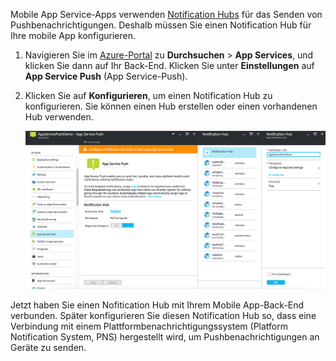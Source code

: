 Mobile App Service-Apps verwenden [Notification Hubs] für das Senden von Pushbenachrichtigungen. Deshalb müssen Sie einen Notification Hub für Ihre mobile App konfigurieren.

1. Navigieren Sie im [Azure-Portal] zu **Durchsuchen** > **App Services**, und klicken Sie dann auf Ihr Back-End. Klicken Sie unter **Einstellungen** auf **App Service Push** (App Service-Push).
2. Klicken Sie auf **Konfigurieren**, um einen Notification Hub zu konfigurieren. Sie können einen Hub erstellen oder einen vorhandenen Hub verwenden.
   
    ![](./media/app-service-mobile-create-notification-hub/configure-hub-flow.png)

Jetzt haben Sie einen Nofitication Hub mit Ihrem Mobile App-Back-End verbunden. Später konfigurieren Sie diesen Notification Hub so, dass eine Verbindung mit einem Plattformbenachrichtigungssystem (Platform Notification System, PNS) hergestellt wird, um Pushbenachrichtigungen an Geräte zu senden.

[Azure-Portal]: https://portal.azure.com/
[Notification Hubs]: https://azure.microsoft.com/en-us/documentation/articles/notification-hubs-push-notification-overview/

<!--HONumber=Nov16_HO3-->



